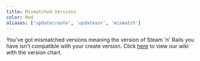 ```yaml
---
title: Mismatched Versions
color: Red
aliases: ['updatecreate', 'updatesnr', 'mismatch']
---
```


You've got mismatched versions meaning the version of Steam 'n' Rails you have isn't compatible with your create version.
Click [here]([https://mclo.gs/](https://github.com/Layers-of-Railways/Railway/wiki)https://github.com/Layers-of-Railways/Railway/wiki/) to view our wiki with the version chart.
